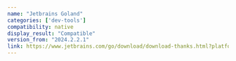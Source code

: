```yaml
---
name: "Jetbrains Goland"
categories: ['dev-tools']
compatibility: native
display_result: "Compatible"
version_from: "2024.2.2.1"
link: https://www.jetbrains.com/go/download/download-thanks.html?platform=windowsARM64
---
```

